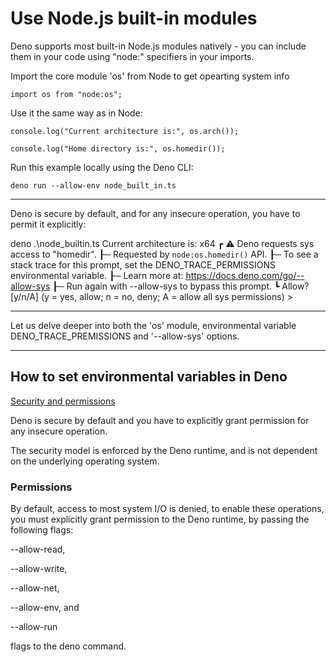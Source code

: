 # Use Node.js built-in modules

Deno supports most built-in Node.js modules natively - you can include them in your code using "node:" specifiers in your imports.

Import the core module 'os' from Node to get opearting system info

`import os from "node:os";`

Use it the same way as in Node:

`console.log("Current architecture is:", os.arch());`

`console.log("Home directory is:", os.homedir());`

Run this example locally using the Deno CLI:

`deno run --allow-env node_built_in.ts`

---

Deno is secure by default, and for any insecure operation, you have to permit it explicitly:

 deno .\node_builtin.ts
Current architecture is: x64
┏ ⚠️  Deno requests sys access to "homedir".
┠─ Requested by `node:os.homedir()` API.
┠─ To see a stack trace for this prompt, set the DENO_TRACE_PERMISSIONS environmental variable.
┠─ Learn more at: https://docs.deno.com/go/--allow-sys
┠─ Run again with --allow-sys to bypass this prompt.
┗ Allow? [y/n/A] (y = yes, allow; n = no, deny; A = allow all sys permissions) >

---

Let us delve deeper into both the 'os' module, environmental variable DENO_TRACE_PREMISSIONS and '--allow-sys' options.

---

## How to set environmental variables in Deno

[Security and permissions](https://docs.deno.com/runtime/fundamentals/security/#system-information)

Deno is secure by default and you have to explicitly grant permission for any insecure operation.

The security model is enforced by the Deno runtime, and is not dependent on the underlying operating system.

### Permissions

By default, access to most system I/O is denied, to enable these operations, you must explicitly grant permission to the Deno runtime, by passing the following flags:

 --allow-read, 
 
 --allow-write, 
 
 --allow-net, 
 
 --allow-env, and 
 
 --allow-run 
 
 flags to the deno command.